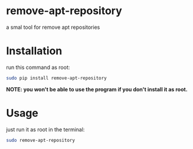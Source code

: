 # remove-apt-repository
a smal tool for remove apt repositories

Installation
===
run this command as root:
```bash
sudo pip install remove-apt-repository
```
**NOTE: you won't be able to use the program if you don't install it as root.**

Usage
===
just run it as root in the terminal:
```bash
sudo remove-apt-repository
```
